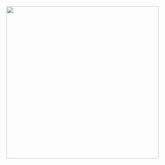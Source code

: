 <img align="center" height="400"  src="https://github.com/user-attachments/assets/ccbc5241-1f22-4ae2-aba4-952e1383b8d9">
